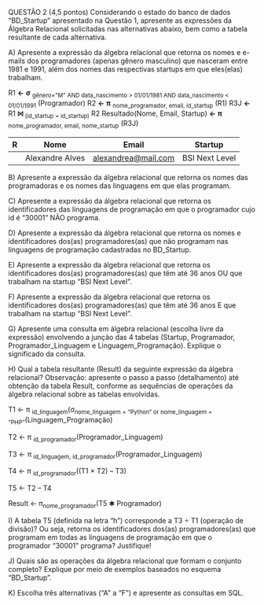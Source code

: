 
QUESTÃO 2 (4,5 pontos)
Considerando o estado do banco de dados “BD_Startup” apresentado na Questão 1, apresente as expressões da Álgebra Relacional solicitadas nas alternativas abaixo, bem como a tabela resultante de cada alternativa.

A) Apresente a expressão da álgebra relacional que retorna os nomes e e-mails dos programadores (apenas gênero masculino) que nasceram entre 1981 e 1991, além dos nomes das respectivas startups em que eles(elas) trabalham.

R1 **←** **σ** <sub>gênero="M" AND data_nascimento > 01/01/1981 AND data_nascimento < 01/01/1991</sub> (Programador)
R2 **←**  **π** <sub>nome_programador, email, id_startup</sub> (R1)
R3J **←** R1 **⨝** <sub>(id_startup = id_startup)</sub> R2
Resultado(Nome, Email, Startup) **←** **π** <sub>nome_programador, email, nome_startup</sub> (R3J)


| R | Nome | Email | Startup
|--|--|--|--|
|  | Alexandre Alves | alexandrea@mail.com	| BSI Next Level	|


B) Apresente a expressão da álgebra relacional que retorna os nomes das programadoras e os nomes das linguagens em que elas programam.

C) Apresente a expressão da álgebra relacional que retorna os identificadores das linguagens de programação em que o programador cujo id é “30001” NÃO programa.

D) Apresente a expressão da álgebra relacional que retorna os nomes e identificadores dos(as) programadores(as) que não programam nas linguagens de programação cadastradas no BD_Startup.

E) Apresente a expressão da álgebra relacional que retorna os identificadores dos(as) programadores(as) que têm até 36 anos OU que trabalham na startup “BSI Next Level”.

F) Apresente a expressão da álgebra relacional que retorna os identificadores dos(as) programadores(as) que têm até 36 anos E que trabalham na startup “BSI Next Level”.

G) Apresente uma consulta em álgebra relacional (escolha livre da expressão) envolvendo a junção das 4 tabelas (Startup, Programador, Programador_Linguagem e Linguagem_Programação). Explique o significado da consulta.

H) Qual a tabela resultante (Result) da seguinte expressão da álgebra relacional?
Observação: apresente o passo a passo (detalhamento) até obtenção da tabela Result, conforme as sequências de operações da álgebra relacional sobre as tabelas envolvidas.

T1 ← π <sub>id_linguagem</sub>(σ<sub>nome_linguagem = “Python” or nome_linguagem = “PHP”</sub>(Linguagem_Programação)

T2 ← π <sub>id_programador</sub>(Programador_Linguagem)

T3 ← π <sub>id_linguagem, id_programador</sub>(Programador_Linguagem)

T4 ← π <sub>id_programador</sub>((T1 × T2) – T3)

T5 ← T2 – T4

Result ← π<sub>nome_programador</sub>(T5 ✱ Programador)

I) A tabela T5 (definida na letra “h”) corresponde a T3 ÷ T1 (operação de divisão)? Ou seja, retorna os identificadores dos(as) programadores(as) que programam em todas as linguagens de programação em que o programador “30001” programa? Justifique!

J) Quais são as operações da álgebra relacional que formam o conjunto completo? Explique por meio de exemplos baseados no esquema “BD_Startup”.

K) Escolha três alternativas (“A" a “F”) e apresente as consultas em SQL.


